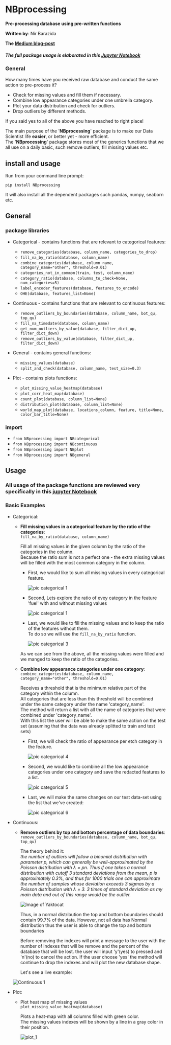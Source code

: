 # NBprocessing 

**Pre-processing database using pre-written functions**

**Written by**: Nir Barazida

**The [Medium blog-post](https://medium.com/@nirbarazida/the-ultimate-python-package-to-pre-process-data-for-machin-learning-c87bcc39fa66)**

##### The full package usage is elaborated in this [Jupyter Notebook](https://github.com/nirbarazida/NBprocessing/blob/master/documentation/NBprocessing%20Package%20-%20Showcase.ipynb)

### General

How many times have you received raw database and conduct the same action to pre-process it?
 - Check for missing values and fill them if necessary.
 - Combine low appearance categories under one umbrella category. 
 - Plot your data distribution and check for outliers.
 - Drop outliers by different methods.
 
 If you said yes to all of the above you have reached to right place!
 
The main purpose of the '**NBprocessing**' package is to make our Data Scientist life **easier**, or better yet - more efficient.\
The '**NBprocessing**' package stores most of the generics functions that we all use on a daily basic, such remove outliers, fill missing values etc.

## install and usage

Run from your command line prompt:
 
`pip install NBprocessing`
 
 It will also install all the dependent packages such pandas, numpy, seaborn etc.

## General

### package libraries
- Categorical - contains functions that are relevant to categorical features:

    - `remove_categories(database, column_name, categories_to_drop)`
    - `fill_na_by_ratio(database, column_name)`
    - `combine_categories(database, column_name, category_name="other", threshold=0.01)`
    - `categories_not_in_common(train, test, column_name)`
    - `category_ratio(database, columns_to_check=None, num_categories=5)`
    - `label_encoder_features(database, features_to_encode)`
    - `OHE(database, features_list=None)` 
    
- Continuous - contains functions that are relevant to continuous features:

    - `remove_outliers_by_boundaries(database, column_name, bot_qu, top_qu)` 
    - `fill_na_timedate(database, column_name)`
    - `get_num_outliers_by_value(database, filter_dict_up, filter_dict_down)`
    - `remove_outliers_by_value(database, filter_dict_up, filter_dict_down)`
    
- General - contains general functions:

    - `missing_values(database)`
    - `split_and_check(database, column_name, test_size=0.3)`
    
- Plot - contains plots functions:

    - `plot_missing_value_heatmap(database)`
    - `plot_corr_heat_map(database)`
    - `count_plot(database, column_list=None)`
    - `distribution_plot(database, column_list=None)`
    - `world_map_plot(database, locations_column, feature, title=None, color_bar_title=None)`

 ### import
- `from NBprocessing import NBcategorical`
- `from NBprocessing import NBcontinuous`
- `from NBprocessing import NBplot`
- `from NBprocessing import NBgeneral`

## Usage

### All usage of the package functions are reviewed very specifically in this [jupyter Notebook](https://github.com/nirbarazida/NBprocessing/blob/master/documentation/README_Notebook.ipynb) 

### Basic Examples

- Categorical:
    - **Fill missing values in a categorical feature by the ratio of the categories**:\
    `fill_na_by_ratio(database, column_name)`
    
        Fill all missing values in the given column by the ratio of the categories in the column.\
        Because the ratio sum is not a perfect one - the extra missing values will be filled with the most common category in the column.
        
       - First, we would like to sum all missing values in every categorical feature.
       
            ![pic categorical 1](https://github.com/nirbarazida/NBprocessing/blob/master/documentation/readme_figures/categorical_1.png) 
       
       - Second, Lets explore the ratio of evey category in the feature 'fuel' with and without missing values
       
            ![pic categorical 1](https://github.com/nirbarazida/NBprocessing/blob/master/documentation/readme_figures/categorical_2.png) 
       
       - Last, we would like to fill the missing values and to keep the ratio of the features without them.\
       To do so we will use the `fill_na_by_ratio` function.
       
            ![pic categorical 3](https://github.com/nirbarazida/NBprocessing/blob/master/documentation/readme_figures/categorical_3.png)
             
       As we can see from the above, all the missing values were filled and we manged to keep the ratio of the categories.
      
    - **Combine low appearance categories under one category**:\
     `combine_categories(database, column_name, category_name="other", threshold=0.01)`
     
        Receives a threshold that is the minimum relative part of the category within the column.\
        All categories that are less than this threshold will be combined under the same category
        under the name 'category_name'.\
        The method will return a list with all the name of categories that were combined under 'category_name'.\
        With this list the user will be able to make the same action on the test set (assuming that the data
        was already splitted to train and test sets)

       - First, we will check the ratio of appearance per etch category in the feature.
       
            ![pic categorical 4](https://github.com/nirbarazida/NBprocessing/blob/master/documentation/readme_figures/categorical_4.png)
            
       - Second, we would like to combine all the low appearance categories under one category and save the redacted features to a list.
       
            ![pic categorical 5](https://github.com/nirbarazida/NBprocessing/blob/master/documentation/readme_figures/categorical_5.png)
            
       - Last, we will make the same changes on our test data-set using the list that we've created:
       
            ![pic categorical 6](https://github.com/nirbarazida/NBprocessing/blob/master/documentation/readme_figures/categorical_6.png)
                
- Continuous:
    - **Remove outliers by top and bottom percentage of data boundaries**: 
     `remove_outliers_by_boundaries(database, column_name, bot_qu, top_qu)`
    
        The theory behind it:\
            _the number of outliers  will follow a binomial distribution with parameter p, which can generally be
            well-approximated by the Poisson distribution with λ = pn. Thus if one takes a normal distribution with
            cutoff 3 standard deviations from the mean, p is approximately 0.3%, and thus for 1000 trials one can
            approximate the number of samples whose deviation exceeds 3 sigmas by a Poisson distribution with λ = 3.
            3 times of standard deviation as my main data and out of this range would be the outlier._
            
         ![Image of Yaktocat](https://i.stack.imgur.com/AxYue.png)
    
        Thus, in a normal distribution the top and bottom boundaries should contain 99.7% of the data.
        However, not all data has Normal distribution thus the user is able to change the top and bottom boundaries
    
        Before removing the indexes will print a message to the user with the number of indexes that
        will be remove and the percent of the database that will be lost.
        the user will input 'y'(yes) to pressed and 'n'(no) to cancel the action.
        If the user choose 'yes' the method will continue to drop the indexes and will
        plot the new database shape.
        
        Let's see a live example:
    
    ![Continuous 1](https://github.com/nirbarazida/NBprocessing/blob/master/documentation/readme_figures/continuous_1.png)
        
- Plot:
    - Plot heat map of missing values
     `plot_missing_value_heatmap(database)`
     
        Plots a heat-map with all columns filled with green color.\
        The missing values indexes will be shown by a line in a gray color in their position.
        
        ![plot_1](https://github.com/nirbarazida/NBprocessing/blob/master/documentation/readme_figures/plot_1.png)
        